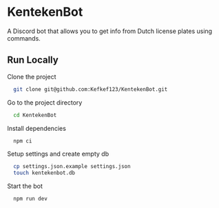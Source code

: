 # KentekenBot

A Discord bot that allows you to get info from Dutch license plates using commands.


## Run Locally

Clone the project

```bash
  git clone git@github.com:Kefkef123/KentekenBot.git
```

Go to the project directory

```bash
  cd KentekenBot
```

Install dependencies

```bash
  npm ci
```

Setup settings and create empty db
```bash
  cp settings.json.example settings.json
  touch kentekenbot.db
```

Start the bot

```bash
  npm run dev
```


